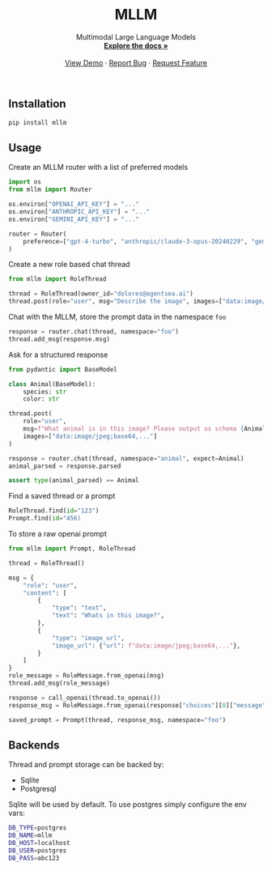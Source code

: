 <!-- PROJECT LOGO -->
<br />
<p align="center">
  <!-- <a href="https://github.com/agentsea/skillpacks">
    <img src="https://project-logo.png" alt="Logo" width="80">
  </a> -->

  <h1 align="center">MLLM</h1>

  <p align="center">
    Multimodal Large Language Models
    <br />
    <a href="https://github.com/agentsea/mllm"><strong>Explore the docs »</strong></a>
    <br />
    <br />
    <a href="https://github.com/agentsea/mllm">View Demo</a>
    ·
    <a href="https://github.com/agentsea/mllm/issues">Report Bug</a>
    ·
    <a href="https://github.com/agentsea/mllm/issues">Request Feature</a>
  </p>
  <br>
</p>

## Installation

```sh
pip install mllm
```

## Usage

Create an MLLM router with a list of preferred models

```python
import os
from mllm import Router

os.environ["OPENAI_API_KEY"] = "..."
os.environ["ANTHROPIC_API_KEY"] = "..."
os.environ["GEMINI_API_KEY"] = "..."

router = Router(
    preference=["gpt-4-turbo", "anthropic/claude-3-opus-20240229", "gemini/gemini-pro-vision"]
)
```

Create a new role based chat thread

```python
from mllm import RoleThread

thread = RoleThread(owner_id="dolores@agentsea.ai")
thread.post(role="user", msg="Describe the image", images=["data:image/jpeg;base64,..."])
```

Chat with the MLLM, store the prompt data in the namespace `foo`

```python
response = router.chat(thread, namespace="foo")
thread.add_msg(response.msg)
```

Ask for a structured response

```python
from pydantic import BaseModel

class Animal(BaseModel):
    species: str
    color: str

thread.post(
    role="user",
    msg=f"What animal is in this image? Please output as schema {Animal.model_json_schema()}"
    images=["data:image/jpeg;base64,..."]
)

response = router.chat(thread, namespace="animal", expect=Animal)
animal_parsed = response.parsed

assert type(animal_parsed) == Animal
```

Find a saved thread or a prompt

```python
RoleThread.find(id="123")
Prompt.find(id="456)
```

To store a raw openai prompt

```python
from mllm import Prompt, RoleThread

thread = RoleThread()

msg = {
    "role": "user",
    "content": [
        {
            "type": "text",
            "text": "Whats in this image?",
        },
        {
            "type": "image_url",
            "image_url": {"url": f"data:image/jpeg;base64,..."},
        }
    ]
}
role_message = RoleMessage.from_openai(msg)
thread.add_msg(role_message)

response = call_openai(thread.to_openai())
response_msg = RoleMessage.from_openai(response["choices"][0]["message"])

saved_prompt = Prompt(thread, response_msg, namespace="foo")
```

## Backends

Thread and prompt storage can be backed by:

- Sqlite
- Postgresql

Sqlite will be used by default. To use postgres simply configure the env vars:

```sh
DB_TYPE=postgres
DB_NAME=mllm
DB_HOST=localhost
DB_USER=postgres
DB_PASS=abc123
```
